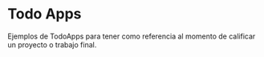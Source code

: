 # Todo Apps

Ejemplos de TodoApps para tener como referencia al momento de calificar un proyecto o trabajo final.
